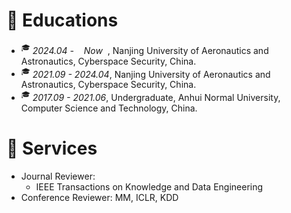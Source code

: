 
# 📖 Educations
- <sup>&#x1F393;</sup>  *2024.04 - &nbsp; &nbsp;Now&nbsp;&nbsp;*, Nanjing University of Aeronautics and Astronautics, Cyberspace Security, China.
- <sup>&#x1F393;</sup>  *2021.09 - 2024.04*, Nanjing University of Aeronautics and Astronautics, Cyberspace Security, China.
- <sup>&#x1F393;</sup>  *2017.09 - 2021.06*, Undergraduate, Anhui Normal University, Computer Science and Technology, China.


# 💬 Services
- Journal Reviewer: 
    - IEEE Transactions on Knowledge and Data Engineering
- Conference Reviewer: MM, ICLR, KDD


<!-- # 💻 Internships
- *2021.11 - 2022.06*, [Sony AI](https://ai.sony/index.html), Research Intern, Tokyo.
- *2020.10 - 2021.10*, [Tencent, Youtu Lab](https://open.youtu.qq.com/#/open/home), Research Intern, Shanghai.
- *2019.11 - 2020.4*, [Alibaba, AliExpress](https://best.aliexpress.com/?src=google&albch=fbrnd&acnt=304-410-9721&albcp=2068664807&albag=79246744747&slnk=&trgt=aud-349278956780%3Akwd-14802285088&plac=&crea=593475686546&netw=g&device=c&mtctp=e&memo1=&albbt=Google_7_fbrnd&albagn=888888&isSmbActive=false&isSmbAutoCall=false&needSmbHouyi=false&gclid=CjwKCAjw6raYBhB7EiwABge5KmJEdkBNra9NIkEyXjv8DeW97nuCkApkC0hO6wXmUElokzEzwubdCBoCS1kQAvD_BwE&aff_fcid=49d56b453a774dd18d8a51ad2cf75f42-1661916386478-02753-UneMJZVf&aff_fsk=UneMJZVf&aff_platform=aaf&sk=UneMJZVf&aff_trace_key=49d56b453a774dd18d8a51ad2cf75f42-1661916386478-02753-UneMJZVf&terminal_id=830c48989058475bba173ccde706b3e7&afSmartRedirect=y), Software Engineer, Hangzhou.  --> 

<!--# 🎙 Miscellaneous

### Travel
I enjoy the time traveling with my families and friends. I am always excited about visiting new places and knowing different cultures.



### My cat
My girlfriend and I have three cats together, they are very adorable and have brought a lot of fun to our lives!

<img src="../../images/cat1.jpeg" width = "300" alt="图片名称" align=center />  <img src="../../images/cat4.jpeg" width = "300" alt="图片名称" align=center /> <img src="../../images/cat2.jpeg" width = "300" alt="图片名称" align=center /> --> 









